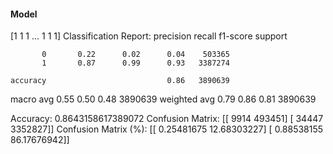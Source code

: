 #### Model
[1 1 1 ... 1 1 1]
Classification Report:
              precision    recall  f1-score   support

           0       0.22      0.02      0.04    503365
           1       0.87      0.99      0.93   3387274

    accuracy                           0.86   3890639
   macro avg       0.55      0.50      0.48   3890639
weighted avg       0.79      0.86      0.81   3890639

Accuracy: 0.8643158617389072
Confusion Matrix:
[[   9914  493451]
 [  34447 3352827]]
Confusion Matrix (%):
[[ 0.25481675 12.68303227]
 [ 0.88538155 86.17676942]]
